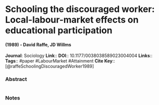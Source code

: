 # Schooling the discouraged worker: Local-labour-market effects on educational participation
#### (1989) - David Raffe, JD Willms
**Journal**: Sociology
**Link**:: 
**DOI**:: 10.1177/0038038589023004004
**Links**:: 
**Tags**:: #paper #LabourMarket #Attainment
**Cite Key**:: [@raffeSchoolingDiscouragedWorker1989]

### Abstract

```

```

### Notes

